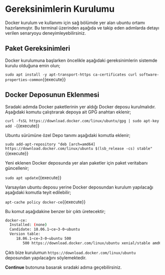 # Gereksinimlerin Kurulumu

Docker kurulum ve kullanımı için sağ bölümde yer alan ubuntu ortamı hazırlanmıştır. Bu terminal üzerinden aşağıda ve takip eden adımlarda detayı verilen senaryoyu deneyimleyebilirsiniz.

## Paket Gereksinimleri

Docker kurulumuna başlarken öncelikle aşağıdaki gereksinimlerin sistemde kurulu olduğuna emin olun;

`sudo apt install -y apt-transport-https ca-certificates curl software-properties-common`{{execute}}

## Docker Deposunun Eklenmesi

Sıradaki adımda Docker paketlerinin yer aldığı Docker deposu kurulmalıdır. Aşağıdaki komutu çalıştırarak depoya ait GPG anahtarı eklenir;

`curl -fsSL https://download.docker.com/linux/ubuntu/gpg | sudo apt-key add -`{{execute}}

Ubuntu sürümüne özel Depo tanımı aşağıdaki komutla eklenir;

`sudo add-apt-repository "deb [arch=amd64] https://download.docker.com/linux/ubuntu $(lsb_release -cs) stable"`{{execute}}

Yeni eklenen Docker deposunda yer alan paketler için paket veritabanı güncellenir;

`sudo apt update`{{execute}}

Varsayılan ubuntu deposu yerine Docker deposundan kurulum yapılacağı aşağıdaki komutla teyit edilebilir;

`apt-cache policy docker-ce`{{execute}}

Bu komut aşağıdakine benzer bir çıktı üretecektir;

```bash
docker-ce:
  Installed: (none)
  Candidate: 18.06.1~ce~3-0~ubuntu
  Version table:
     18.06.1~ce~3-0~ubuntu 500
        500 https://download.docker.com/linux/ubuntu xenial/stable amd64 Packages
```
Çıktı bize kurulumun `https://download.docker.com/linux/ubuntu` deposundan yapılacağını söylemektedir.

**Continue** butonuna basarak sıradaki adıma geçebilirsiniz.
